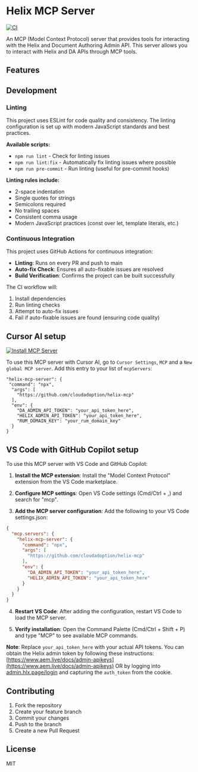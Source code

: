 # Helix MCP Server

[![CI](https://github.com/cloudadoption/helix-mcp/actions/workflows/ci.yml/badge.svg)](https://github.com/cloudadoption/helix-mcp/actions/workflows/ci.yml)

An MCP (Model Context Protocol) server that provides tools for interacting with the Helix and Document Authoring Admin API. This server allows you to interact with Helix and DA APIs through MCP tools.

## Features

## Development

### Linting

This project uses ESLint for code quality and consistency. The linting configuration is set up with modern JavaScript standards and best practices.

**Available scripts:**
- `npm run lint` - Check for linting issues
- `npm run lint:fix` - Automatically fix linting issues where possible
- `npm run pre-commit` - Run linting (useful for pre-commit hooks)

**Linting rules include:**
- 2-space indentation
- Single quotes for strings
- Semicolons required
- No trailing spaces
- Consistent comma usage
- Modern JavaScript practices (const over let, template literals, etc.)

### Continuous Integration

This project uses GitHub Actions for continuous integration:

- **Linting**: Runs on every PR and push to main
- **Auto-fix Check**: Ensures all auto-fixable issues are resolved
- **Build Verification**: Confirms the project can be built successfully

The CI workflow will:
1. Install dependencies
2. Run linting checks
3. Attempt to auto-fix issues
4. Fail if auto-fixable issues are found (ensuring code quality)

## Cursor AI setup

[![Install MCP Server](https://cursor.com/deeplink/mcp-install-dark.svg)](https://cursor.com/install-mcp?name=helix-mcp-server&config=eyJjb21tYW5kIjoibnB4IiwiYXJncyI6WyJodHRwczovL2dpdGh1Yi5jb20vY2xvdWRhZG9wdGlvbi9oZWxpeC1tY3AiXSwgImVudiI6IHsgIkRBX0FETUlOX0FQSV9UT0tFTiI6ICJ5b3VyX2FwaV90b2tlbl9oZXJlIiwgIkhFTElYX0FETUlOX0FQSV9UT0tFTiI6ICJ5b3VyX2FwaV90b2tlbl9oZXJlIiwgIlJVTV9ET01BSU5fS0VZIjogInlvdXJfcnVtX2RvbWFpbl9rZXkifX0=)

To use this MCP server with Cursor AI, go to `Cursor Settings`, `MCP` and a `New global MCP server`. Add this entry to your list of `mcpServers`:

```
"helix-mcp-server": {
 "command": "npx",
  "args": [
    "https://github.com/cloudadoption/helix-mcp"
  ],
  "env": {
    "DA_ADMIN_API_TOKEN": "your_api_token_here",
    "HELIX_ADMIN_API_TOKEN": "your_api_token_here",
    "RUM_DOMAIN_KEY": "your_rum_domain_key"
  }
}
```

## VS Code with GitHub Copilot setup

To use this MCP server with VS Code and GitHub Copilot:

1. **Install the MCP extension**: Install the "Model Context Protocol" extension from the VS Code marketplace.

2. **Configure MCP settings**: Open VS Code settings (Cmd/Ctrl + ,) and search for "mcp".

3. **Add the MCP server configuration**: Add the following to your VS Code settings.json:

```json
{
  "mcp.servers": {
    "helix-mcp-server": {
      "command": "npx",
      "args": [
        "https://github.com/cloudadoption/helix-mcp"
      ],
      "env": {
        "DA_ADMIN_API_TOKEN": "your_api_token_here",
        "HELIX_ADMIN_API_TOKEN": "your_api_token_here"
      }
    }
  }
}
```

4. **Restart VS Code**: After adding the configuration, restart VS Code to load the MCP server.

5. **Verify installation**: Open the Command Palette (Cmd/Ctrl + Shift + P) and type "MCP" to see available MCP commands.

**Note**: Replace `your_api_token_here` with your actual API tokens. You can obtain the Helix admin token by following these instructions: [https://www.aem.live/docs/admin-apikeys](https://www.aem.live/docs/admin-apikeys) OR by logging into [admin.hlx.page/login](https://admin.hlx.page/login) and capturing the `auth_token` from the cookie.


## Contributing

1. Fork the repository
2. Create your feature branch
3. Commit your changes
4. Push to the branch
5. Create a new Pull Request

## License

MIT
